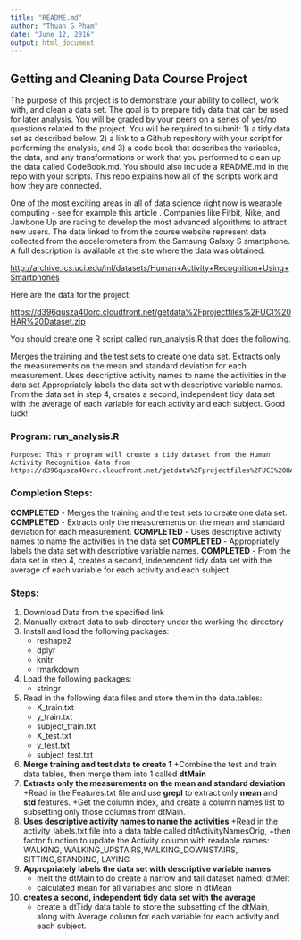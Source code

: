 ```yaml
---
title: "README.md"
author: "Thuan G Pham"
date: "June 12, 2016"
output: html_document
---
```

 

## Getting and Cleaning Data Course Project

The purpose of this project is to demonstrate your ability to collect, work with, and clean a data set. The goal is to prepare tidy data that can be used for later analysis. You will be graded by your peers on a series of yes/no questions related to the project. You will be required to submit: 1) a tidy data set as described below, 2) a link to a Github repository with your script for performing the analysis, and 3) a code book that describes the variables, the data, and any transformations or work that you performed to clean up the data called CodeBook.md. You should also include a README.md in the repo with your scripts. This repo explains how all of the scripts work and how they are connected.

One of the most exciting areas in all of data science right now is wearable computing - see for example this article . Companies like Fitbit, Nike, and Jawbone Up are racing to develop the most advanced algorithms to attract new users. The data linked to from the course website represent data collected from the accelerometers from the Samsung Galaxy S smartphone. A full description is available at the site where the data was obtained:

http://archive.ics.uci.edu/ml/datasets/Human+Activity+Recognition+Using+Smartphones

Here are the data for the project:

https://d396qusza40orc.cloudfront.net/getdata%2Fprojectfiles%2FUCI%20HAR%20Dataset.zip

You should create one R script called run_analysis.R that does the following.

Merges the training and the test sets to create one data set.
Extracts only the measurements on the mean and standard deviation for each measurement.
Uses descriptive activity names to name the activities in the data set
Appropriately labels the data set with descriptive variable names.
From the data set in step 4, creates a second, independent tidy data set with the average of each variable for each activity and each subject.
Good luck!

### Program: run_analysis.R
    Purpose: This r program will create a tidy dataset from the Human Activity Recognition data from https://d396qusza40orc.cloudfront.net/getdata%2Fprojectfiles%2FUCI%20HAR%20Dataset.zip. 
  
### Completion Steps:
**COMPLETED** - Merges the training and the test sets to create one data set.
**COMPLETED** - Extracts only the measurements on the mean and standard deviation for each measurement.
**COMPLETED** - Uses descriptive activity names to name the activities in the data set
**COMPLETED** - Appropriately labels the data set with descriptive variable names.
**COMPLETED** - From the data set in step 4, creates a second, independent tidy data set with the average of each variable for each activity and each subject.
  
### Steps:
  1. Download Data from the specified link
  2. Manually extract data to sub-directory under the working the directory
  3. Install and load the following packages:
      + reshape2
      + dplyr
      + knitr
      + rmarkdown
  4. Load the following packages:
      + stringr
  5. Read in the following data files and store them in the data.tables:
      + X_train.txt 
      + y_train.txt
      + subject_train.txt
      + X_test.txt
      + y_test.txt
      + subject_test.txt
  6. **Merge training and test data to create 1**
      +Combine the test and train data tables, then merge them into 1 called **dtMain**
  7. **Extracts only the measurements on the mean and standard deviation** 
      +Read in the Features.txt file and use **grepl** to extract only **mean** and **std** features. 
	  +Get the column index, and create a column names list to subsetting  only those columns from dtMain. 
  8. **Uses descriptive activity names to name the activities** 
      +Read in the activity_labels.txt file into a data table called dtActivityNamesOrig, 
	  +then factor function to update the Activity column with readable names: WALKING, WALKING_UPSTAIRS,WALKING_DOWNSTAIRS, SITTING,STANDING, LAYING
  9. **Appropriately labels the data set with descriptive variable names**
      + melt the dtMain to do create a narrow and tall dataset named: dtMelt
      + calculated mean for all variables and store in dtMean     
  10. **creates a second, independent tidy data set with the average**
      + create a dtTidy data table to store the subsetting of the dtMain, along with Average column for each variable for each activity and each subject.
  
